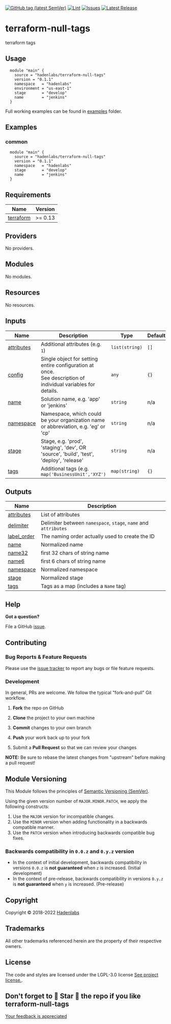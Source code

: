  <!-- Space: TerraformNullTags -->
<!-- Title: Project -->

<!--


  ** DO NOT EDIT THIS FILE
  **
  ** 1) Make all changes to `provision/generator/README.yaml`
  ** 2) Run`task readme` to rebuild this file.
  **
  ** (We maintain HUNDREDS of open source projects. This is how we maintain our sanity.)
  **


  -->

[![GitHub tag (latest SemVer)](https://img.shields.io/github/v/tag/hadenlabs/terraform-null-tags.svg?label=latest&sort=semver)](https://github.com/hadenlabs/terraform-null-tags/releases) [![Lint](https://github.com/hadenlabs/terraform-null-tags/actions/workflows/lint.yml/badge.svg?branch=develop)](https://github.com/hadenlabs/terraform-null-tags/actions) [![Issues](https://img.shields.io/github/issues/hadenlabs/terraform-null-tags.svg)](https://github.com/hadenlabs/terraform-null-tags/issues) [![Latest Release](https://img.shields.io/github/release/hadenlabs/terraform-null-tags.svg)](https://github.com/hadenlabs/terraform-null-tags/releases)

# terraform-null-tags

terraform tags

## Usage

```hcl
  module "main" {
    source = "hadenlabs/terraform-null-tags"
    version = "0.1.1"
    namespace   = "hadenlabs"
    environment = "us-east-1"
    stage       = "develop"
    name        = "jenkins"
  }
```

Full working examples can be found in [examples](./examples) folder.

## Examples

<!-- Space: TerraformNullTags -->
<!-- Parent: Project -->
<!-- Title: Examples -->

<!-- Label: Examples -->
<!-- Include: docs/disclaimer.md -->
<!-- Include: ac:toc -->

### common

```hcl
  module "main" {
    source = "hadenlabs/terraform-null-tags"
    version = "0.1.1"
    namespace   = "hadenlabs"
    stage       = "develop"
    name        = "jenkins"
  }

```

 <!-- BEGIN_TF_DOCS -->

## Requirements

| Name                                                                     | Version |
| ------------------------------------------------------------------------ | ------- |
| <a name="requirement_terraform"></a> [terraform](#requirement_terraform) | >= 0.13 |

## Providers

No providers.

## Modules

No modules.

## Resources

No resources.

## Inputs

| Name | Description | Type | Default | Required |
| --- | --- | --- | --- | :-: |
| <a name="input_attributes"></a> [attributes](#input_attributes) | Additional attributes (e.g. `1`) | `list(string)` | `[]` | no |
| <a name="input_config"></a> [config](#input_config) | Single object for setting entire configuration at once.<br>See description of individual variables for details. | `any` | `{}` | no |
| <a name="input_name"></a> [name](#input_name) | Solution name, e.g. 'app' or 'jenkins' | `string` | n/a | yes |
| <a name="input_namespace"></a> [namespace](#input_namespace) | Namespace, which could be your organization name or abbreviation, e.g. 'eg' or 'cp' | `string` | n/a | yes |
| <a name="input_stage"></a> [stage](#input_stage) | Stage, e.g. 'prod', 'staging', 'dev', OR 'source', 'build', 'test', 'deploy', 'release' | `string` | n/a | yes |
| <a name="input_tags"></a> [tags](#input_tags) | Additional tags (e.g. `map('BusinessUnit','XYZ')` | `map(string)` | `{}` | no |

## Outputs

| Name | Description |
| --- | --- |
| <a name="output_attributes"></a> [attributes](#output_attributes) | List of attributes |
| <a name="output_delimiter"></a> [delimiter](#output_delimiter) | Delimiter between `namespace`, `stage`, `name` and `attributes` |
| <a name="output_label_order"></a> [label_order](#output_label_order) | The naming order actually used to create the ID |
| <a name="output_name"></a> [name](#output_name) | Normalized name |
| <a name="output_name32"></a> [name32](#output_name32) | first 32 chars of string name |
| <a name="output_name6"></a> [name6](#output_name6) | first 6 chars of string name |
| <a name="output_namespace"></a> [namespace](#output_namespace) | Normalized namespace |
| <a name="output_stage"></a> [stage](#output_stage) | Normalized stage |
| <a name="output_tags"></a> [tags](#output_tags) | Tags as a map (includes a `Name` tag) |

<!-- END_TF_DOCS -->

## Help

**Got a question?**

File a GitHub [issue](https://github.com/hadenlabs/terraform-null-tags/issues).

## Contributing

### Bug Reports & Feature Requests

Please use the [issue tracker](https://github.com/hadenlabs/terraform-null-tags/issues) to report any bugs or file feature requests.

### Development

In general, PRs are welcome. We follow the typical "fork-and-pull" Git workflow.

1.  **Fork** the repo on GitHub
2.  **Clone** the project to your own machine
3.  **Commit** changes to your own branch
4.  **Push** your work back up to your fork

5.  Submit a **Pull Request** so that we can review your changes

**NOTE:** Be sure to rebase the latest changes from "upstream" before making a pull request!

## Module Versioning

This Module follows the principles of [Semantic Versioning (SemVer)](https://semver.org/).

Using the given version number of `MAJOR.MINOR.PATCH`, we apply the following constructs:

1. Use the `MAJOR` version for incompatible changes.
1. Use the `MINOR` version when adding functionality in a backwards compatible manner.
1. Use the `PATCH` version when introducing backwards compatible bug fixes.

### Backwards compatibility in `0.0.z` and `0.y.z` version

- In the context of initial development, backwards compatibility in versions `0.0.z` is **not guaranteed** when `z` is increased. (Initial development)
- In the context of pre-release, backwards compatibility in versions `0.y.z` is **not guaranteed** when `y` is increased. (Pre-release)

## Copyright

Copyright © 2018-2022 [Hadenlabs](https://hadenlabs.com)

## Trademarks

All other trademarks referenced herein are the property of their respective owners.

## License

The code and styles are licensed under the LGPL-3.0 license [See project license.](LICENSE).

## Don't forget to 🌟 Star 🌟 the repo if you like terraform-null-tags

[Your feedback is appreciated](https://github.com/hadenlabs/terraform-null-tags/issues)
